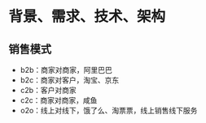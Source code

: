 # 背景、需求、技术、架构
## 销售模式
- b2b：商家对商家，阿里巴巴
- b2c：商家对客户，淘宝、京东
- c2b：客户对商家
- c2c：商家对商家，咸鱼
- o2o：线上对线下，饿了么、淘票票，线上销售线下服务

